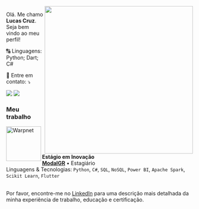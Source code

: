 <img src="https://vera-teknoloji.com/wp-content/uploads/2022/04/63583-visualization-data-illustration-png-image-high-quality.png" min-width="400px" max-width="400px" width="400px" align="right">

<p align="left"> 
  Olá. Me chamo <strong>Lucas Cruz</strong>. Seja bem vindo ao meu perfil!<br>
</p>

<p align="left">
  🔠 Linguagens: Python; Dart; C#
</p>

<p align="left">
  💌 Entre em contato: ⤵️
</p>

<p align="left">
  <a href="mailto:lucascruzestudo@gmail.com.br" alt="Gmail">
  <img src="https://img.shields.io/badge/-Gmail-FF0000?style=flat-square&labelColor=FF0000&logo=gmail&logoColor=white" /></a>

  <a href="https://www.linkedin.com/in/lucasgomescruz" alt="LinkedIn">
  <img src="https://img.shields.io/badge/-Linkedin-0e76a8?style=flat-square&logo=Linkedin&logoColor=white" /></a>

</p>

### Meu trabalho

[<img align="left" height="94px" width="94px" alt="Warpnet" src="https://modalgr.com.br/wp-content/themes/modal/images/logo-patenteado.png"/>](https://modalgr.com.br/)

**Estágio em Inovação** \
[**ModalGR**](https://modalgr.com.br/) • Estagiário \
Linguagens & Tecnologias: `Python`, `C#`, `SQL`, `NoSQL`, `Power BI`, `Apache Spark`, `Scikit Learn`, `Flutter`\
<br/>


Por favor, encontre-me no [LinkedIn](https://www.linkedin.com/in/lucasgomescruz) para uma descrição mais detalhada da minha experiência de trabalho, educação e certificação.
